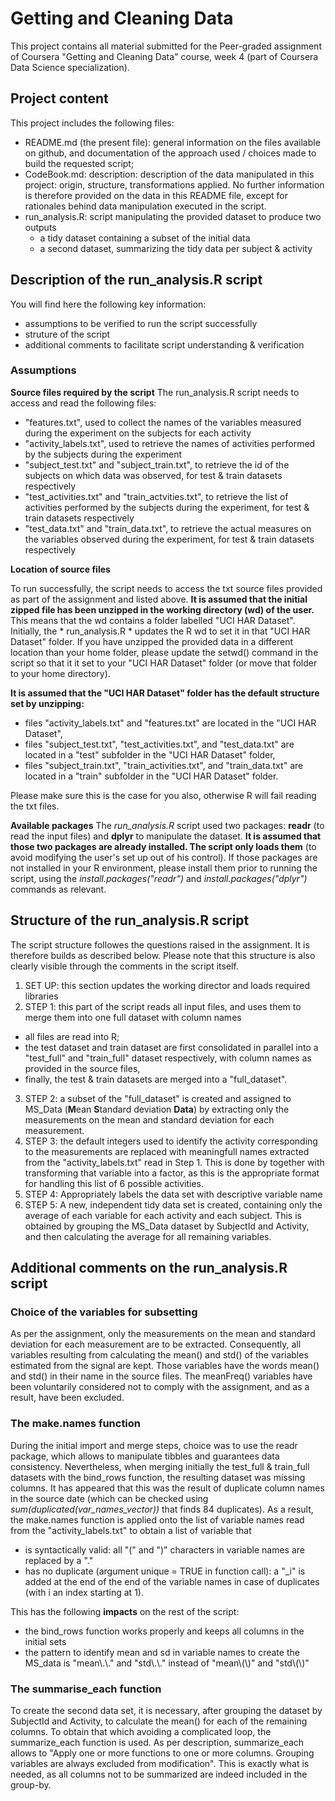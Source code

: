 # Getting and Cleaning Data

This project contains all material submitted for the Peer-graded assignment of Coursera "Getting and Cleaning Data" course, week 4 (part of Coursera Data Science specialization).

## Project content
This project includes the following files:
* README.md (the present file): general information on the files available on github, and documentation of the approach used / choices made to build the requested script;
* CodeBook.md: description: description of the data manipulated in this project: origin, structure, transformations applied. No further information is therefore provided on the data in this README file, except for rationales behind data manipulation executed in the script. 
* run_analysis.R: script manipulating the provided dataset to produce two outputs
  * a tidy dataset containing a subset of the initial data
  * a second dataset, summarizing the tidy data per subject & activity
 
##  Description of the run_analysis.R script

You will find here the following key information:
* assumptions to be verified to run the script successfully
* struture of the script
* additional comments to facilitate script understanding & verification

### Assumptions

**Source files required by the script**
The run_analysis.R script needs to access and read the following files:
* "features.txt", used to collect the names of the variables measured during the experiment on the subjects for each activity
* "activity_labels.txt", used to retrieve the names of activities performed by the subjects during the experiment
* "subject_test.txt" and "subject_train.txt", to retrieve the id of the subjects on which data was observed, for test & train datasets respectively
* "test_activities.txt" and "train_actvities.txt", to retrieve the list of activities performed by the subjects during the experiment, for test & train datasets respectively
* "test_data.txt" and "train_data.txt", to retrieve the actual measures on the variables observed during the experiment, for test & train datasets respectively

**Location of source files**

To run successfully, the script needs to access the txt source files provided as part of the assignment and listed above.
**It is assumed that the initial zipped file has been unzipped in the working directory (wd) of the user.** This means that the wd contains a folder labelled "UCI HAR Dataset". Initially, the * run_analysis.R * updates the R wd to set it in that "UCI HAR Dataset" folder. If you have unzipped the provided data in a different location than your home folder, please update the setwd() command in the script so that it it set to your "UCI HAR Dataset" folder (or move that folder to your home directory).

**It is assumed that the "UCI HAR Dataset" folder has the default structure set by unzipping:**
* files "activity_labels.txt" and "features.txt" are located in the "UCI HAR Dataset",
* files "subject_test.txt", "test_activities.txt", and "test_data.txt" are located in a "test" subfolder in the "UCI HAR Dataset" folder, 
* files "subject_train.txt", "train_activities.txt", and "train_data.txt" are located in a "train" subfolder in the "UCI HAR Dataset" folder.

Please make sure this is the case for you also, otherwise R will fail reading the txt files.

**Available packages**
The _run_analysis.R_ script used two packages: **readr** (to read the input files) and **dplyr** to manipulate the dataset.
**It is assumed that those two packages are already installed. The script only loads them** (to avoid modifying the user's set up out of his control). If those packages are not installed in your R environment, please install them prior to running the script, using the *install.packages("readr")* and *install.packages("dplyr")* commands as relevant.

## Structure of the run_analysis.R script

The script structure followes the questions raised in the assignment. It is therefore builds as described below. Please note that this structure is also clearly visible through the comments in the script itself. 
1. SET UP: this section updates the working director and loads required libraries
2. STEP 1: this part of the script reads all input files, and uses them to merge them into one full dataset with column names
  * all files are read into R;
  * the test dataset and train dataset are first consolidated in parallel into a "test_full" and "train_full" dataset respectively, with  column names as provided in the source files,
  * finally, the test & train datasets are merged into a "full_dataset".
3. STEP 2: a subset of the "full_dataset" is created and assigned to MS_Data (**M**ean **S**tandard deviation **Data**) by extracting only the measurements on the mean and standard deviation for each measurement.
4. STEP 3: the default integers used to identify the activity corresponding to the measurements are replaced with meaningfull names extracted from the "activity_labels.txt" read in Step 1. This is done by together with transforming that variable into a factor, as this is the appropriate format for handling this list of 6 possible activities.
5. STEP 4: Appropriately labels the data set with descriptive variable name
6. STEP 5: A new, independent tidy data set is created, containing only the average of each variable for each activity and each subject. This is obtained by grouping the MS_Data dataset by SubjectId and Activity, and then calculating the average for all remaining variables.

## Additional comments on the run_analysis.R script

### Choice of the variables for subsetting
As per the assignment, only the measurements on the mean and standard deviation for each measurement are to be extracted. 
Consequently, all variables resulting from calculating the mean() and std() of the variables estimated from the signal are kept. Those variables have the words mean() and std() in their name in the source files.
The meanFreq() variables have been voluntarily considered not to comply with the assignment, and as a result, have been excluded.

### The make.names function
During the initial import and merge steps, choice was to use the readr package, which allows to manipulate tibbles and guarantees data consistency. 
Nevertheless, when merging initially the test_full & train_full datasets with the bind_rows function, the resulting dataset was missing columns. It has appeared that this was the result of duplicate column names in the source date (which can be checked using *sum(duplicated(var_names_vector))* that finds 84 duplicates). 
As a result, the make.names function is applied onto the list of variable names read from the "activity_labels.txt" to obtain a list of variable that 
* is syntactically valid: all "(" and ")" characters in variable names are replaced by a "."
* has no duplicate (argument unique = TRUE in function call): a "\_i" is added at the end of the end of the variable names in case of duplicates (with i an index starting at 1).

This has the following **impacts** on the rest of the script:
* the bind_rows function works properly and keeps all columns in the initial sets
* the pattern to identify mean and sd in variable names to create the MS_data is "mean\\.\\." and "std\\.\\." instead of "mean\\(\\)" and "std\\(\\)"

### The summarise_each function
To create the second data set, it is necessary, after grouping the dataset by SubjectId and Activity, to calculate the mean() for each of the remaining columns. To obtain that which avoiding a complicated loop, the summarize_each function is used. As per description, summarize_each allows to "Apply one or more functions to one or more columns. Grouping variables are always excluded from modification". This is exactly what is needed, as all columns not to be summarized are indeed included in the group-by.


